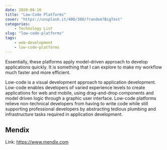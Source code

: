 ```yaml
---
date: 2020-08-16
title: "Low-Code Platforms"
cover: "https://unsplash.it/400/300/?random?BigTest"
categories: 
    - Technology List
slug: "low-code-platforms"
tags:
    - web-development
    - low-code-platforms
---
```


Essentially, these platforms apply model-driven approach to develop applications quickly. It is something that I can explore to make my workflow much faster and more efficient. 

Low-code is a visual development approach to application development. Low-code enables developers of varied experience levels to create applications for web and mobile, using drag-and-drop components and model driven logic through a graphic user interface. Low-code platforms relieve non-technical developers from having to write code while still supporting professional developers by abstracting tedious plumbing and infrastructure tasks required in application development. 

## Mendix

Link: https://www.mendix.com